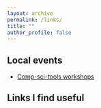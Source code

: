 ```yaml
---
layout: archive
permalink: /links/
title: ""
author_profile: false
---
```


## Local events

* [Comp-sci-tools workshops](https://comp-sci-tools.github.io/)



## Links I find useful





